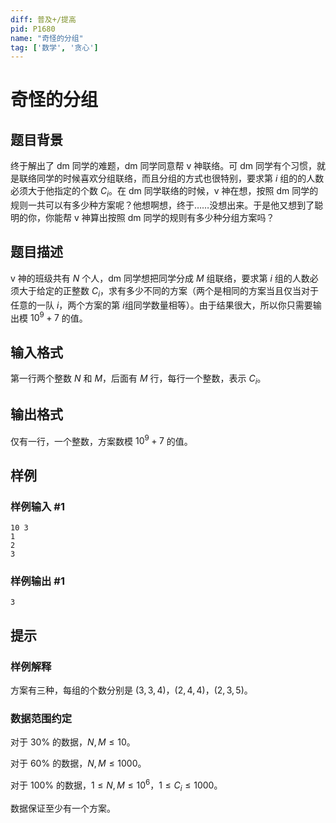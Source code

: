 ```yaml
---
diff: 普及+/提高
pid: P1680
name: "奇怪的分组"
tag: ['数学', '贪心']
---
```

# 奇怪的分组
## 题目背景

终于解出了 dm 同学的难题，dm 同学同意帮 v 神联络。可 dm 同学有个习惯，就是联络同学的时候喜欢分组联络，而且分组的方式也很特别，要求第 $i$ 组的的人数必须大于他指定的个数 $C_i$。在 dm 同学联络的时候，v 神在想，按照 dm 同学的规则一共可以有多少种方案呢？他想啊想，终于……没想出来。于是他又想到了聪明的你，你能帮 v 神算出按照 dm 同学的规则有多少种分组方案吗？

## 题目描述

v 神的班级共有 $N$ 个人，dm 同学想把同学分成 $M$ 组联络，要求第 $i$ 组的人数必须大于给定的正整数 $C_i$，求有多少不同的方案（两个是相同的方案当且仅当对于任意的一队 $i$，两个方案的第 $i$组同学数量相等）。由于结果很大，所以你只需要输出模 $10^9+7$ 的值。

## 输入格式

第一行两个整数 $N$ 和 $M$，后面有 $M$ 行，每行一个整数，表示 $C_i$。

## 输出格式

仅有一行，一个整数，方案数模 $10^9+7$ 的值。

## 样例

### 样例输入 #1
```
10 3
1
2
3

```
### 样例输出 #1
```
3
```
## 提示

### 样例解释

方案有三种，每组的个数分别是 $(3,3,4)$，$(2,4,4)$，$(2,3,5)$。

### 数据范围约定

对于 $30\%$ 的数据，$N,M\le 10$。

对于 $60\%$ 的数据，$N,M\le 1000$。

对于 $100\%$ 的数据，$1\le N ,M\le 10^6$，$1\le C_i\le 1000$。

数据保证至少有一个方案。

